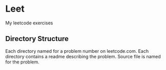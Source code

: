 # Leet
My leetcode exercises

## Directory Structure
Each directory named for a problem number on leetcode.com. Each directory contains a readme describing the problem. Source file is named for the problem.
